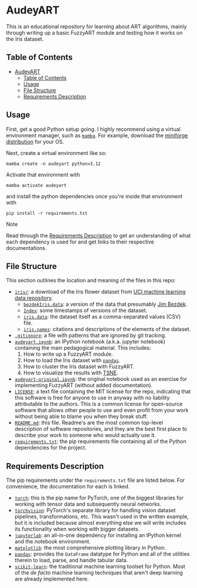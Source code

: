 # AudeyART

This is an educational repository for learning about ART algorithms, mainly through writing up a basic FuzzyART module and testing how it works on the Iris dataset.

## Table of Contents

- [AudeyART](#audeyart)
  - [Table of Contents](#table-of-contents)
  - [Usage](#usage)
  - [File Structure](#file-structure)
  - [Requirements Description](#requirements-description)

## Usage

First, get a good Python setup going.
I highly recommend using a virtual environment manager, such as [`mamba`](https://mamba.readthedocs.io/en/latest/index.html).
For example, download the [miniforge distribution](https://github.com/conda-forge/miniforge) for your OS.

Next, create a virtual environment like so:

```shell
mamba create -n audeyart python=3.12
```

Activate that environment with

```shell
mamba activate audeyart
```

and install the python dependencies once you're inside that environment with

```shell
pip install -r requirements.txt
```

> [!note]
> Read through the [Requirements Description](#requirements-description) to get an understanding of what each dependency is used for and get links to their respective documentations.

## File Structure

This section outlines the location and meaning of the files in this repo:

- [`iris/`](iris): a download of the Iris flower dataset from [UCI machine learning data repository](https://archive.ics.uci.edu/dataset/53/iris).
  - [`bezdekIris.data`](iris/bezdekiris.data): a version of the data that presumably [Jim Bezdek](https://scholar.google.com/citations?user=kXy4LAMAAAAJ&hl=en).
  - [`Index`](iris/Index): some timestamps of versions of the dataset.
  - [`iris.data`](iris/iris.data): the dataset itself as a comma-separated values (CSV) file.
  - [`iris.names`](iris/iris.names): citations and descriptions of the elements of the dataset.
- [`.gitignore`](.gitignore): a file with patterns that are ignored by git tracking.
- [`audeyart.ipynb`](audeyart.ipynb): an IPython notebook (a.k.a. jupyter notebook) containing the main pedagogical material.
This includes:
    1. How to write up a FuzzyART module.
    2. How to load the Iris dataset with [`pandas`](https://pandas.pydata.org).
    3. How to cluster the Iris dataset with FuzzyART.
    4. How to visualize the results with [TSNE](https://scikit-learn.org/stable/modules/generated/sklearn.manifold.TSNE.html).
- [`audeyart-original.ipynb`](audeyart-original.ipynb): the original notebook used as an exercise for implementing FuzzyART (without added documentation).
- [`LICENSE`](LICENSE): a text file containing the MIT license for the repo, indicating that this software is free for anyone to use in anyway with no liability attributable to the authors.
This is a common license for open-source software that allows other people to use and even profit from your work without being able to blame you when they break stuff.
- [`README.md`](README.md): this file.
Readme's are the most common top-level description of software repositories, and they are the best first place to describe your work to someone who would actually use it.
- [`requirements.txt`](requirements.txt): the pip requirements file containing all of the Python dependencies for the project.

## Requirements Description

The pip requirements under the `requirements.txt` file are listed below.
For convenience, the documentation for each is linked.

[pytorch-docs]: https://docs.pytorch.org/docs/stable/index.html
[torchvision-docs]: https://docs.pytorch.org/vision/stable/index.html
[matplotlib-docs]: https://matplotlib.org/stable/users/index
[jupyterlab-docs]: https://docs.jupyter.org/en/latest/
[pandas-docs]: https://pandas.pydata.org/docs/
[scikit-learn-docs]: https://scikit-learn.org/stable/

- [`torch`][pytorch-docs]: this is the pip name for PyTorch, one of the biggest libraries for working with tensor data and subsequently neural networks.
- [`torchvision`][torchvision-docs]: PyTorch's separate library for handling vision dataset pipelines, transformations, etc.
This wasn't used in the written example, but it is included because almost everything else we will write includes its functionality when working with bigger datasets.
- [`jupyterlab`][jupyterlab-docs]: an all-in-one dependency for installing an IPython kernel and the notebook environment.
- [`matplotlib`][matplotlib-docs]: the most comprehensive plotting library in Python.
- [`pandas`][pandas-docs]: provides the `DataFrame` datatype for Python and all of the utilities therein to load, parse, and handle tabular data.
- [`scikit-learn`][scikit-learn-docs]: the traditional machine learning toolset for Python.
Most of the _de facto_ machine learning techniques that aren't deep learning are already implemented here.
